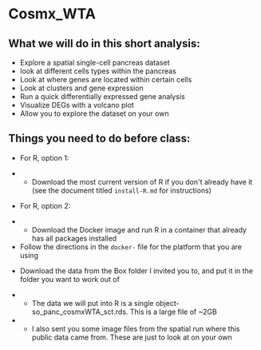# Cosmx_WTA

## What we will do in this short analysis:
- Explore a spatial single-cell pancreas dataset
- look at different cells types within the pancreas
- Look at where genes are located within certain cells
- Look at clusters and gene expression 
- Run a quick differentially expressed gene analysis
- Visualize DEGs with a volcano plot
- Allow you to explore the dataset on your own

## Things you need to do before class:
- For R, option 1:
* * Download the most current version of R if you don't already have it (see the document titled `install-R.md` for instructions)

- For R, option 2:
* * Download the Docker image and run R in a container that already has all packages installed
* Follow the directions in the `docker-` file for the platform that you are using

- Download the data from the Box folder I invited you to, and put it in the folder you want to work out of
* * The data we will put into R is a single object- so_panc_cosmxWTA_sct.rds. This is a large file of ~2GB
* * I also sent you some image files from the spatial run where this public data came from. These are just to look at on your own
